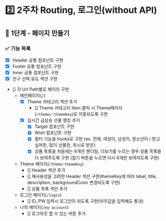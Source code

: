 # 2️⃣ 2주차 Routing, 로그인(without API)
## 📄 1단계 - 페이지 만들기
### ✅ 기능 목록
- [x] Header 공통 컴포넌트 구현
- [x] Footer 공통 컴포넌트 구현
- [x] Inner 공통 컴포넌트 구현
- [x] 친구 선택 유도 섹션 구현
- [] 각 Url Path별로 페이지 구현
  - 메인페이지(`/`)
    - [x] Theme 카테고리 섹션 추가
      - [] Theme 카테고리 Item 클릭 시 Theme페이지 (`/theme/:themeKey`)로 이동되도록 구현
    - [x] 실시간 급상승 선물 랭킹 추가
      - [x] Target 컴포넌트 구현
      - [x] Wish 컴포넌트 구현
      - [x] 필터 기능을 hooks로 구현 (ex. 전체, 여성이, 남성이, 청소년이 / 받고 싶어한, 많이 선물한, 위시로 받은)
      - [x] 상품 목록을 처음에는 6개만 렌더링, 더보기를 누르는 경우 상품 목록을 더 보여주도록 구현 (접기 버튼을 누르면 다시 6개만 보여지도록 구현)
  - Theme 페이지(`/theme:themeKey`)
    - [] Header 섹션 추가
    - [] 재사용성을 고려한 Header 섹션 구현(themeKey에 따라 label, title, description, backgroundColor 변경되도록 구현)
    - [] 상품 목록 섹션 추가
  - 로그인 페이지(`/login`)
    - [] ID, PW 입력시 로그인이 되도록 구현(아무값을 입력해도 통과)
  - 나의 페이지(`/my-account`)
    - [] 로그아웃 할 수 있는 버튼 추가
